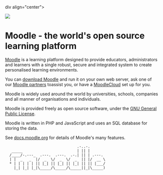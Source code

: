  div align="center">
  <br />
  <p>
    <a href="https://moodle.org/">
    <img src="https://moodle.org/theme/image.php/moodleorg/theme_moodleorg/1600426962/moodle_logo_small" />
  </a>
  </p> 


# Moodle - the world's open source learning platform

[Moodle](https://moodle.org) is a learning platform designed to provide educators, administrators and learners with a single robust, secure and integrated system to create personalised learning environments.

You can [download Moodle](https://download.moodle.org) and run it on your own web server, ask one of our [Moodle partners](https://moodle.com/partners/) toassist you, or have a [MoodleCloud](https://moodle.com/cloud/) set up for you.

Moodle is widely used around the world by universities, schools, companies and all manner of organisations and individuals.

Moodle is provided freely as open source software, under the [GNU General Public License](https://docs.moodle.org/dev/License).

Moodle is written in PHP and JavaScript and uses an SQL database for storing the data.

See [docs.moodle.org](https://docs.moodle.org) for details of Moodle's many features.


````
                                 .-..-.
   _____                         | || |
  /____/-.---_  .---.  .---.  .-.| || | .---.
  | |  _   _  |/  _  \/  _  \/  _  || |/  __ \
  * | | | | | || |_| || |_| || |_| || || |___/
    |_| |_| |_|\_____/\_____/\_____||_|\_____)
````
